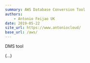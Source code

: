 ```yaml
---
summary: AWS Database Conversion Tool
authors:
    - Antonio Feijao UK
date: 2019-05-22
site_url: https://www.antoniocloud/
base_url: /aws/
---
```


DMS tool

(...)

